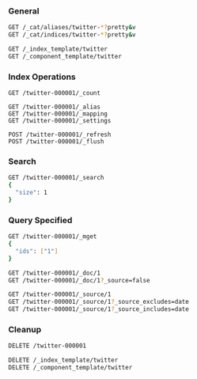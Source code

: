 ### General

```bash
GET /_cat/aliases/twitter-*?pretty&v
GET /_cat/indices/twitter-*?pretty&v

GET /_index_template/twitter
GET /_component_template/twitter
```

### Index Operations
```
GET /twitter-000001/_count

GET /twitter-000001/_alias
GET /twitter-000001/_mapping
GET /twitter-000001/_settings

POST /twitter-000001/_refresh
POST /twitter-000001/_flush
```

### Search

```bash
GET /twitter-000001/_search
{ 
  "size": 1
}
```

### Query Specified

```bash
GET /twitter-000001/_mget
{
  "ids": ["1"]
}

GET /twitter-000001/_doc/1
GET /twitter-000001/_doc/1?_source=false

GET /twitter-000001/_source/1
GET /twitter-000001/_source/1?_source_excludes=date
GET /twitter-000001/_source/1?_source_includes=date
```

### Cleanup

```bash
DELETE /twitter-000001

DELETE /_index_template/twitter
DELETE /_component_template/twitter
```
